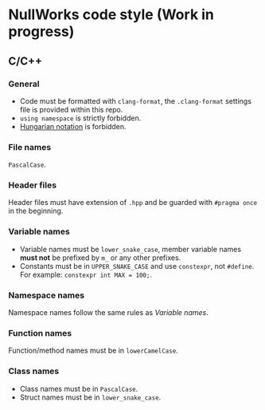# NullWorks code style (Work in progress)

## C/C++

### General

- Code must be formatted with `clang-format`, the `.clang-format` settings file is provided within this repo.
- `using namespace` is strictly forbidden.
- [Hungarian notation](https://en.wikipedia.org/wiki/Hungarian_notation) is forbidden.

### File names

`PascalCase`.

### Header files

Header files must have extension of `.hpp` and be guarded with `#pragma once` in the beginning.

### Variable names

- Variable names must be `lower_snake_case`, member variable names **must not** be prefixed by `m_` or any other prefixes.
- Constants must be in `UPPER_SNAKE_CASE` and use `constexpr`, not `#define`. For example: `constexpr int MAX = 100;`.

### Namespace names

Namespace names follow the same rules as *Variable names*.

### Function names

Function/method names must be in `lowerCamelCase`.

### Class names

- Class names must be in `PascalCase`.
- Struct names must be in `lower_snake_case`.
